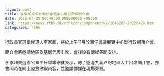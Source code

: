 ```yaml
---
layout: post
title: 李家超今早於灣仔會展中心舉行政綱簡介會
date: 2022-04-29 00:49:00.000000000 +08:00
link: https://news.rthk.hk/rthk/ch/component/k2/1646207-20220429.htm
categories: rthk
---
```


行政長官選舉候選人李家超，將於上午11時於灣仔會議展覽中心舉行政綱簡介會。

簡介會將邀請地區及基層代表出席，會後設有傳媒答問安排。 

李家超競選辦公室主任譚耀宗就表示，除了邀港九新界的地區人士出席簡介會，亦會同時在網上發放政綱內容，並邀請傳媒在現場旁聽。
